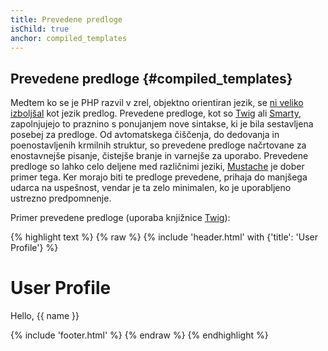 ```yaml
---
title: Prevedene predloge
isChild: true
anchor: compiled_templates
---
```


## Prevedene predloge {#compiled_templates}

Medtem ko se je PHP razvil v zrel, objektno orientiran jezik, se
[ni veliko izboljšal](http://fabien.potencier.org/article/34/templating-engines-in-php) kot jezik predlog.
Prevedene predloge, kot so [Twig](http://twig.sensiolabs.org/) ali [Smarty](http://www.smarty.net/), zapolnjujejo to praznino s
ponujanjem nove sintakse, ki je bila sestavljena posebej za predloge. Od avtomatskega čiščenja, do dedovanja in
poenostavljenih krmilnih struktur, so prevedene predloge načrtovane za enostavnejše pisanje, čistejše branje in varnejše za uporabo.
Prevedene predloge so lahko celo deljene med različnimi jeziki, [Mustache](http://mustache.github.io/) je dober
primer tega. Ker morajo biti te predloge prevedene, prihaja do manjšega udarca na uspešnost, vendar je ta zelo minimalen,
ko je uporabljeno ustrezno predpomnenje.

Primer prevedene predloge (uporaba knjižnice [Twig](http://twig.sensiolabs.org)):

{% highlight text %}
{% raw %}
{% include 'header.html' with {'title': 'User Profile'} %}

<h1>User Profile</h1>
<p>Hello, {{ name }}</p>

{% include 'footer.html' %}
{% endraw %}
{% endhighlight %}
